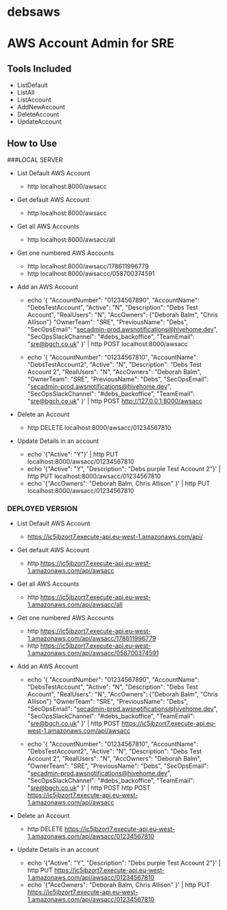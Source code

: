 # debsaws
# AWS Account Admin for SRE

## Tools Included
- ListDefault
- ListAll
- ListAccount
- AddNewAccount
- DeleteAccount
- UpdateAccount

## How to Use

###LOCAL SERVER

- List Default AWS Account
  - http localhost:8000/awsacc

- Get default AWS Account
  - http localhost:8000/awsacc

- Get all AWS Accounts
  - http localhost:8000/awsacc/all

- Get one numbered AWS Accounts
  - http localhost:8000/awsacc/178611996779
  - http localhost:8000/awsaccc/058700374591

- Add an AWS Account
  - echo '{ "AccountNumber": "01234567890", "AccountName": "DebsTestAccount", "Active": "N", "Description": "Debs Test Account", "RealUsers": "N", "AccOwners": {"Deborah Balm", "Chris Allison"} "OwnerTeam": "SRE", "PreviousName": "Debs", "SecOpsEmail": "secadmin-prod.awsnotifications@hivehome.dev", "SecOpsSlackChannel": "#debs_backoffice", "TeamEmail": "sre@bgch.co.uk" }' | http POST localhost:8000/awsacc

  - echo '{ "AccountNumber": "01234567810", "AccountName": "DebsTestAccount2", "Active": "N", "Description": "Debs Test Account 2", "RealUsers": "N", "AccOwners": "Deborah Balm", "OwnerTeam": "SRE", "PreviousName": "Debs", "SecOpsEmail": "secadmin-prod.awsnotifications@hivehome.dev", "SecOpsSlackChannel": "#debs_backoffice", "TeamEmail": "sre@bgch.co.uk" }' | http POST http://127.0.0.1:8000/awsacc


- Delete an Account
  - http DELETE localhost:8000/awsacc/01234567810

- Update Details in an account
  - echo '{"Active": "Y"}' | http PUT localhost:8000/awsacc/01234567810
  - echo '{"Active": "Y", "Description": "Debs purple Test Account 2"}' | http PUT localhost:8000/awsacc/01234567810
  - echo '{"AccOwners": "Deborah Balm, Chris Allison" }' | http PUT localhost:8000/awsacc/01234567810



### DEPLOYED VERSION



- List Default AWS Account
  - https://ic5jbzort7.execute-api.eu-west-1.amazonaws.com/api/

- Get default AWS Account
  - http https://ic5jbzort7.execute-api.eu-west-1.amazonaws.com/api/awsacc

- Get all AWS Accounts
  - http https://ic5jbzort7.execute-api.eu-west-1.amazonaws.com/api/awsacc/all

- Get one numbered AWS Accounts
  - http https://ic5jbzort7.execute-api.eu-west-1.amazonaws.com/api/awsacc/178611996779
  - http https://ic5jbzort7.execute-api.eu-west-1.amazonaws.com/api/awsacc/058700374591

- Add an AWS Account
  - echo '{ "AccountNumber": "01234567890", "AccountName": "DebsTestAccount", "Active": "N", "Description": "Debs Test Account", "RealUsers": "N", "AccOwners": {"Deborah Balm", "Chris Allison"} "OwnerTeam": "SRE", "PreviousName": "Debs", "SecOpsEmail": "secadmin-prod.awsnotifications@hivehome.dev", "SecOpsSlackChannel": "#debs_backoffice", "TeamEmail": "sre@bgch.co.uk" }' | http POST https://ic5jbzort7.execute-api.eu-west-1.amazonaws.com/api/awsacc

  - echo '{ "AccountNumber": "01234567810", "AccountName": "DebsTestAccount2", "Active": "N", "Description": "Debs Test Account 2", "RealUsers": "N", "AccOwners": "Deborah Balm", "OwnerTeam": "SRE", "PreviousName": "Debs", "SecOpsEmail": "secadmin-prod.awsnotifications@hivehome.dev", "SecOpsSlackChannel": "#debs_backoffice", "TeamEmail": "sre@bgch.co.uk" }' | http POST http POST https://ic5jbzort7.execute-api.eu-west-1.amazonaws.com/api/awsacc


- Delete an Account
  - http DELETE https://ic5jbzort7.execute-api.eu-west-1.amazonaws.com/api/awsacc/01234567810

- Update Details in an account
  - echo '{"Active": "Y", "Description": "Debs purple Test Account 2"}' | http PUT https://ic5jbzort7.execute-api.eu-west-1.amazonaws.com/api/awsacc/01234567810
  - echo '{"AccOwners": "Deborah Balm, Chris Allison" }' | http PUT https://ic5jbzort7.execute-api.eu-west-1.amazonaws.com/api/awsacc/01234567810
